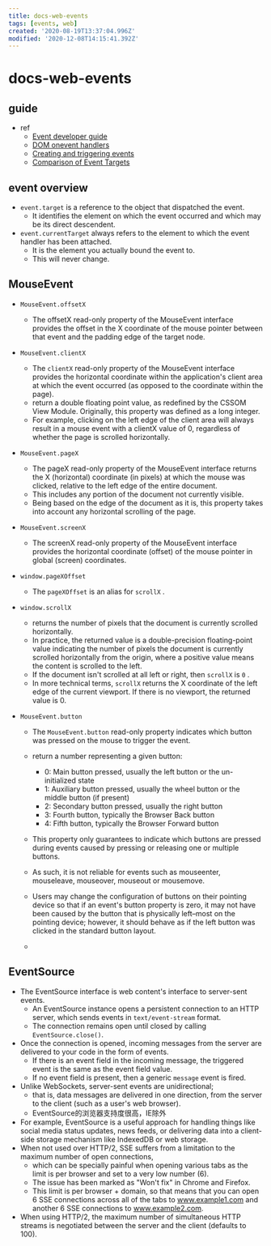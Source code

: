 ```yaml
---
title: docs-web-events
tags: [events, web]
created: '2020-08-19T13:37:04.996Z'
modified: '2020-12-08T14:15:41.392Z'
---
```


# docs-web-events

## guide

- ref
  - [Event developer guide](https://developer.mozilla.org/en-US/docs/Web/Guide/Events)
  - [DOM onevent handlers](https://developer.mozilla.org/en-US/docs/Web/Guide/Events/Event_handlers)
  - [Creating and triggering events](https://developer.mozilla.org/en-US/docs/Web/Guide/Events/Creating_and_triggering_events)
  - [Comparison of Event Targets](https://developer.mozilla.org/en-US/docs/Web/API/Event/Comparison_of_Event_Targets)

## event overview

- `event.target` is a reference to the object that dispatched the event. 
  - It identifies the element on which the event occurred and which may be its direct descendent.
- `event.currentTarget` always refers to the element to which the event handler has been attached. 
  - It is the element you actually bound the event to. 
  - This will never change.

## MouseEvent

- `MouseEvent.offsetX`
  - The offsetX read-only property of the MouseEvent interface provides the offset in the X coordinate of the mouse pointer between that event and the padding edge of the target node. 

- `MouseEvent.clientX`
  - The `clientX` read-only property of the MouseEvent interface provides the horizontal coordinate within the application's client area at which the event occurred (as opposed to the coordinate within the page).
  - return a double floating point value, as redefined by the CSSOM View Module. Originally, this property was defined as a long integer.
  - For example, clicking on the left edge of the client area will always result in a mouse event with a clientX value of 0, regardless of whether the page is scrolled horizontally.

- `MouseEvent.pageX`
  - The pageX read-only property of the MouseEvent interface returns the X (horizontal) coordinate (in pixels) at which the mouse was clicked, relative to the left edge of the entire document. 
  - This includes any portion of the document not currently visible.
  - Being based on the edge of the document as it is, this property takes into account any horizontal scrolling of the page. 

- `MouseEvent.screenX`
  - The screenX read-only property of the MouseEvent interface provides the horizontal coordinate (offset) of the mouse pointer in global (screen) coordinates.

- `window.pageXOffset`
  - The `pageXOffset` is an alias for `scrollX` .
- `window.scrollX`
  - returns the number of pixels that the document is currently scrolled horizontally. 
  - In practice, the returned value is a double-precision floating-point value indicating the number of pixels the document is currently scrolled horizontally from the origin, where a positive value means the content is scrolled to the left.
  - If the document isn't scrolled at all left or right, then `scrollX` is `0` .
  - In more technical terms,  `scrollX` returns the X coordinate of the left edge of the current viewport. If there is no viewport, the returned value is 0.

- `MouseEvent.button`
  - The `MouseEvent.button` read-only property indicates which button was pressed on the mouse to trigger the event.
  - return a number representing a given button:
    - 0: Main button pressed, usually the left button or the un-initialized state
    - 1: Auxiliary button pressed, usually the wheel button or the middle button (if present)
    - 2: Secondary button pressed, usually the right button
    - 3: Fourth button, typically the Browser Back button
    - 4: Fifth button, typically the Browser Forward button
  - This property only guarantees to indicate which buttons are pressed during events caused by pressing or releasing one or multiple buttons. 
  - As such, it is not reliable for events such as mouseenter, mouseleave, mouseover, mouseout or mousemove.
  - Users may change the configuration of buttons on their pointing device so that if an event's button property is zero, it may not have been caused by the button that is physically left–most on the pointing device; however, it should behave as if the left button was clicked in the standard button layout.

  - 

## EventSource

- The EventSource interface is web content's interface to server-sent events. 
  - An EventSource instance opens a persistent connection to an HTTP server, which sends events in `text/event-stream` format. 
  - The connection remains open until closed by calling `EventSource.close()`.
- Once the connection is opened, incoming messages from the server are delivered to your code in the form of events. 
  - If there is an event field in the incoming message, the triggered event is the same as the event field value. 
  - If no event field is present, then a generic `message` event is fired.
- Unlike WebSockets, server-sent events are unidirectional; 
  - that is, data messages are delivered in one direction, from the server to the client (such as a user's web browser). 
  - EventSource的浏览器支持度很高，IE除外
- For example, EventSource is a useful approach for handling things like social media status updates, news feeds, or delivering data into a client-side storage mechanism like IndexedDB or web storage.
- When not used over HTTP/2, SSE suffers from a limitation to the maximum number of open connections, 
  - which can be specially painful when opening various tabs as the limit is per browser and set to a very low number (6). 
  - The issue has been marked as "Won't fix" in Chrome and Firefox. 
  - This limit is per browser + domain, so that means that you can open 6 SSE connections across all of the tabs to www.example1.com and another 6 SSE connections to www.example2.com. 
- When using HTTP/2, the maximum number of simultaneous HTTP streams is negotiated between the server and the client (defaults to 100).

